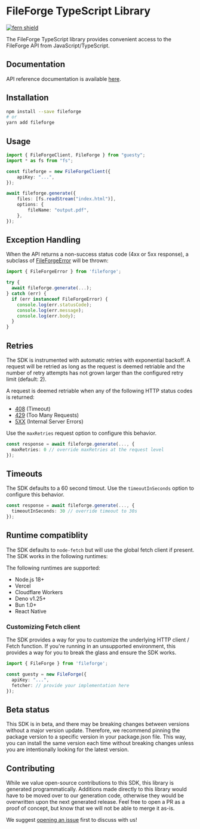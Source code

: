 # FileForge TypeScript Library

[![fern shield](https://img.shields.io/badge/%F0%9F%8C%BF-SDK%20generated%20by%20Fern-brightgreen)](https://buildwithfern.com/)

The FileForge TypeScript library provides convenient access to the FileForge API from JavaScript/TypeScript.

## Documentation

API reference documentation is available [here](https://fileforge.docs.buildwithfern.com/api-reference/pdf/converts-a-doc-or-docx-document-to-pdf).

## Installation

```bash
npm install --save fileforge
# or
yarn add fileforge
```

## Usage

```typescript
import { FileForgeClient, FileForge } from "guesty";
import * as fs from "fs";

const fileforge = new FileForgeClient({
    apiKey: "...",
});

await fileforge.generate({
    files: [fs.readStream("index.html")],
    options: {
        fileName: "output.pdf",
    },
});
```

## Exception Handling

When the API returns a non-success status code (4xx or 5xx response),
a subclass of [FileForgeError](./src/errors/FileForgeError.ts) will be thrown:

```ts
import { FileForgeError } from 'fileforge';

try {
  await fileforge.generate(...);
} catch (err) {
  if (err instanceof FileForgeError) {
    console.log(err.statusCode);
    console.log(err.message);
    console.log(err.body);
  }
}
```

## Retries

The SDK is instrumented with automatic retries with exponential backoff. A request will be
retried as long as the request is deemed retriable and the number of retry attempts has not grown larger
than the configured retry limit (default: 2).

A request is deemed retriable when any of the following HTTP status codes is returned:

-   [408](https://developer.mozilla.org/en-US/docs/Web/HTTP/Status/408) (Timeout)
-   [429](https://developer.mozilla.org/en-US/docs/Web/HTTP/Status/429) (Too Many Requests)
-   [5XX](https://developer.mozilla.org/en-US/docs/Web/HTTP/Status/500) (Internal Server Errors)

Use the `maxRetries` request option to configure this behavior.

```ts
const response = await fileforge.generate(..., {
  maxRetries: 0 // override maxRetries at the request level
});
```

## Timeouts

The SDK defaults to a 60 second timout. Use the `timeoutInSeconds` option to
configure this behavior.

```ts
const response = await fileforge.generate(..., {
  timeoutInSeconds: 30 // override timeout to 30s
});
```

## Runtime compatiblity

The SDK defaults to `node-fetch` but will use the global fetch client if present. The SDK
works in the following runtimes:

The following runtimes are supported:

-   Node.js 18+
-   Vercel
-   Cloudflare Workers
-   Deno v1.25+
-   Bun 1.0+
-   React Native

### Customizing Fetch client

The SDK provides a way for you to customize the underlying HTTP client / Fetch function. If you're
running in an unsupported environment, this provides a way for you to break the glass and
ensure the SDK works.

```ts
import { FileForge } from 'fileforge';

const guesty = new FileForge({
  apiKey: "...",
  fetcher: // provide your implementation here
});
```

## Beta status

This SDK is in beta, and there may be breaking changes between versions without a major version update.
Therefore, we recommend pinning the package version to a specific version in your package.json file.
This way, you can install the same version each time without breaking changes unless you are
intentionally looking for the latest version.

## Contributing

While we value open-source contributions to this SDK, this library is generated programmatically.
Additions made directly to this library would have to be moved over to our generation code,
otherwise they would be overwritten upon the next generated release. Feel free to open a
PR as a proof of concept, but know that we will not be able to merge it as-is.

We suggest [opening an issue](https://github.com/FlatFilers/flatfile-node/issues) first to discuss with us!
